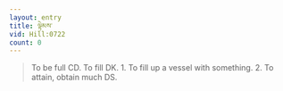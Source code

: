 ```yaml
---
layout: entry
title: ལྟེམས་
vid: Hill:0722
count: 0
---
```

> To be full CD\. To fill DK\. 1\. To fill up a vessel with something\. 2\. To attain, obtain much DS\.


